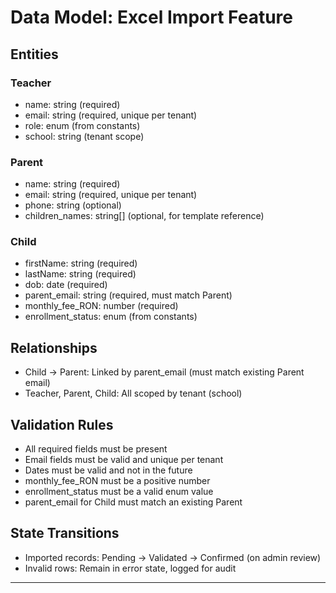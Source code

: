 # Data Model: Excel Import Feature

## Entities

### Teacher
- name: string (required)
- email: string (required, unique per tenant)
- role: enum (from constants)
- school: string (tenant scope)

### Parent
- name: string (required)
- email: string (required, unique per tenant)
- phone: string (optional)
- children_names: string[] (optional, for template reference)

### Child
- firstName: string (required)
- lastName: string (required)
- dob: date (required)
- parent_email: string (required, must match Parent)
- monthly_fee_RON: number (required)
- enrollment_status: enum (from constants)

## Relationships
- Child → Parent: Linked by parent_email (must match existing Parent email)
- Teacher, Parent, Child: All scoped by tenant (school)

## Validation Rules
- All required fields must be present
- Email fields must be valid and unique per tenant
- Dates must be valid and not in the future
- monthly_fee_RON must be a positive number
- enrollment_status must be a valid enum value
- parent_email for Child must match an existing Parent

## State Transitions
- Imported records: Pending → Validated → Confirmed (on admin review)
- Invalid rows: Remain in error state, logged for audit

---
